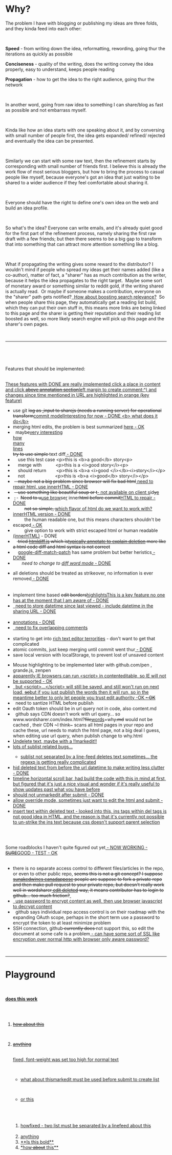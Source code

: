 <p></p><p></p><p></p><p></p><h1>Why?</h1><p></p><p></p><p></p>
<p></p><p></p><p></p><p>The problem I have with blogging or publishing my ideas are three folds, and they kinda feed into each other:</p><p><br></p><p></p><p></p><p></p>
<p></p><p></p><p></p><p><strong>Speed</strong> - from writing down the idea, reformatting, rewording, going thur the iterations as quickly as possible </p><p></p><p></p><p></p>
<p></p><p></p><p></p><p><strong>Conciseness</strong> - quality of the writing, does the writing convey the idea properly, easy to understand, keeps people reading</p><p></p><p></p><p></p>
<p></p><p></p><p></p><p><strong>Propagation</strong> - how to get the idea to the right audience, going thur the network</p><p><br></p><p></p><p></p><p></p>
<p></p><p></p><p></p><p>In another word, going from raw idea to something I can share/blog as fast as possible and not embarrass myself. <br></p><p><br></p><p>Kinda
 like how an idea starts with one speaking about it, and by conversing 
with small number of people first, the idea gets expanded/ refined/ 
rejected and eventually the idea can be presented.</p><p><br></p><p></p><p></p><p></p>
<p></p><p></p><p></p><p>Similarly we can start with some raw text, then the refinement 
starts by corresponding with small number of friends first.
I believe this is already the work flow of most serious bloggers, but how
 to bring the process to casual people like myself, because everyone's 
got an idea that just waiting to be shared to a wider audience if they 
feel comfortable about sharing it.</p><p><br></p><p> Everyone should have the right to 
define one's own idea on the web and build an idea profile.</p><p><br></p><p></p><p></p><p></p>
<p></p><p></p><p></p><p>So what's the idea?
Everyone can write emails, and it's already quiet good for the first 
part of the refinement process, namely sharing the first raw draft with a
 few friends; but then there seems to be a big gap to transform that 
into something that can attract more attention something like a blog.</p><p><br></p><p></p><p></p><p></p>
<p></p><p></p><p></p><p>What if propagating the writing gives some reward to the distributor? I 
wouldn't mind if people who spread my ideas get their names added (like a
 co-author), matter of fact, a "sharer" has as much contribution as the 
writer, because it helps the idea propagates to the right target.&nbsp; Maybe
 some sort of monetary award or something similar to reddit gold, if the
 writing shared is actually read.&nbsp; Or maybe if someone makes a 
contribution, everyone on the "sharer" path gets notified?<ins datetime="2014-04-03T08:54:40.985Z">&nbsp; </ins><ins datetime="2014-04-03T08:54:40.985Z">How about boosting search relevance?</ins><ins datetime="2014-04-03T08:54:40.985Z"></ins>&nbsp;
 So when people share this page, they automatically get a reading list 
build, which they can put their own stuff in, this means more links are 
being linked to this page and the sharer is getting their reputation and
 their reading list boosted as well, so more likely search engine will 
pick up this page and the sharer's own pages.<br></p><p><br></p><p></p><hr><ins datetime="2014-05-01T03:23:45.395Z">
</ins><wbr><p><br></p>Features that should be implemented:<br><br><ins datetime="2014-04-03T08:54:40.985Z"><p>T<ins datetime="2014-04-03T08:56:40.985Z">hese features with DONE are really implemented <span class="notes" contenteditable="false"><span contenteditable="true"><ins datetime="2014-04-07T02:52:58.398Z">click a place in content and click <del datetime="2014-04-09T02:45:35.565Z">above annotation section</del><wbr><ins datetime="2014-04-09T02:45:35.565Z">left margin</ins><wbr> to create comment</ins><wbr></span></span><wbr>:^)<ins datetime="2014-04-07T04:56:01.299Z"> and changes since time mentioned in URL are highlighted in orange (key feature)</ins><wbr><br></ins></p></ins><p></p><p></p><p></p>
<p></p><p></p><p></p><ul><p></p><p></p><p></p>
<p></p><p></p><p></p><li>use git <del datetime="2014-04-03T08:54:40.985Z"><ins datetime="2014-04-03T08:54:40.985Z"><del datetime="2014-04-03T08:54:40.985Z"></del></ins>log as <ins datetime="2014-04-03T08:54:40.985Z"><ins datetime="2014-04-03T08:54:40.985Z">&nbsp;</ins></ins>input to <del datetime="2014-04-03T08:54:40.985Z">sharejs (needs a running server)</del> for operational transform</del><ins datetime="2014-04-03T08:54:40.985Z">commit model<span class="mark"><span class="notes" contenteditable="false"><span contenteditable="true"><ins datetime="2014-05-05T14:15:14.704Z">Interesting</ins><wbr></span></span></span><wbr> for now - DONE<ins datetime="2014-05-05T14:15:14.704Z"> &lt;b&gt; what does it do&lt;/b&gt;</ins><wbr><br></ins></li><li>merging html edits, the problem is best summarized <a href="http://useless-factor.blogspot.com/2008/01/matching-diffing-and-merging-xml.html">here</a><ins datetime="2014-04-03T08:54:40.985Z"> - OK</ins><br></li><li>&nbsp; maybe<span class="mark"><span class="notes" contenteditable="false"><span contenteditable="true"><ins datetime="2014-05-05T14:15:14.704Z">very interesting</ins><wbr><br><ins datetime="2014-05-05T14:15:14.704Z">how </ins><wbr><br><ins datetime="2014-05-05T14:15:14.704Z">many</ins><wbr><br><ins datetime="2014-05-05T14:15:14.704Z">lines</ins><wbr><br></span></span></span><wbr> <del datetime="2014-04-03T08:54:40.985Z">try to use simple </del>text diff<ins datetime="2014-04-03T08:54:40.985Z"> - DONE<br></ins></li><li>&nbsp;&nbsp;&nbsp; use this test case &lt;p&gt;this is &lt;b&gt;a good&lt;/b&gt; story&lt;p&gt; <br></li><li>&nbsp;&nbsp;&nbsp; merge with&nbsp;&nbsp;&nbsp;&nbsp;&nbsp;&nbsp;&nbsp;&nbsp;&nbsp;&nbsp; &lt;p&gt;this is a &lt;i&gt;good story&lt;/i&gt;&lt;p&gt; <br></li><li>&nbsp;&nbsp;&nbsp; should return&nbsp;&nbsp;&nbsp;&nbsp;&nbsp;&nbsp;&nbsp; &lt;p&gt;this is &lt;b&gt;a &lt;i&gt;good &lt;/i&gt;&lt;/b&gt;&lt;i&gt;story&lt;/i&gt;&lt;/p&gt;</li><li>&nbsp;&nbsp;&nbsp; not&nbsp;&nbsp;&nbsp;&nbsp;&nbsp;&nbsp;&nbsp;&nbsp;&nbsp;&nbsp;&nbsp;&nbsp;&nbsp;&nbsp;&nbsp;&nbsp;&nbsp;&nbsp;&nbsp;&nbsp;&nbsp;&nbsp;&nbsp; &lt;p&gt;this is &lt;b&gt;a &lt;i&gt;good&lt;/b&gt; story&lt;/i&gt;&lt;/p&gt;</li><li>&nbsp;<del datetime="2014-04-03T08:54:40.985Z">&nbsp;&nbsp; maybe not a big problem since browser will fix bad html</del><ins datetime="2014-04-03T08:54:40.985Z"> need to repair html<ins datetime="2014-04-03T08:54:40.985Z">, use innerHTML - DONE<br></ins></ins></li><li>&nbsp;<del datetime="2014-04-03T08:54:40.985Z">&nbsp;&nbsp; use something like beautiful soup or t</del><ins datetime="2014-04-03T08:54:40.985Z">- not available on client s</ins>id<del datetime="2014-04-03T08:54:40.985Z">y</del><ins datetime="2014-04-03T08:54:40.985Z">e</ins><br></li><li>&nbsp;<del datetime="2014-04-03T08:54:40.985Z"><ins datetime="2014-04-03T08:54:40.985Z"> </ins></del>&nbsp;<del datetime="2014-04-03T08:54:40.985Z"> </del>&nbsp; <del datetime="2014-04-03T08:54:40.985Z">Need to u</del><ins datetime="2014-04-03T08:54:40.985Z">use brow</ins>se<ins datetime="2014-04-03T08:54:40.985Z">r</ins> inner<del datetime="2014-04-03T08:54:40.985Z">html before commit</del><ins datetime="2014-04-03T08:54:40.985Z">HTML to repair - DONE<br></ins></li><li>&nbsp;&nbsp;&nbsp;<del datetime="2014-04-03T08:54:40.985Z"><ins datetime="2014-04-03T08:54:40.985Z"></ins></del>&nbsp;&nbsp;&nbsp;&nbsp;&nbsp; <del datetime="2014-04-03T08:54:40.985Z">not so simple, </del><ins datetime="2014-04-03T08:54:40.985Z"><ins datetime="2014-04-03T08:54:40.985Z"></ins>which flavor of html do we want to work with<ins datetime="2014-04-03T08:54:40.985Z">?<ins datetime="2014-04-03T08:54:40.985Z"> innerHTML version - DONE<br></ins></ins></ins></li><li>&nbsp;&nbsp;&nbsp;&nbsp;&nbsp;&nbsp;&nbsp;&nbsp; the human readable one, but this means characters shouldn't be escaped<ins datetime="2014-04-03T08:54:40.985Z"> - OK<br></ins></li><li>&nbsp;&nbsp;&nbsp;&nbsp;&nbsp;&nbsp;&nbsp;&nbsp; give option to work with strict escaped html or human readable<ins datetime="2014-04-03T08:54:40.985Z"> (innerHTML)</ins> - DONE<br></li><li>&nbsp;&nbsp;&nbsp;<del datetime="2014-04-03T08:54:40.985Z"> tried <a href="https://github.com/tnwinc/htmldiff.js">htmldiff.js</a> which <del datetime="2014-04-09T02:51:49.465Z">is</del><wbr><span class="notes" contenteditable="false"><span contenteditable="true"><ins datetime="2014-04-09T02:51:49.465Z">typically annotate to explain deletion</ins><wbr></span></span> more like a html code diff and html syntax is not correct</del></li><li>&nbsp;&nbsp;&nbsp; <a href="https://github.com/cosmiclattes/htmlDiff">google-diff-match-patch</a> has same problem but better heristics<ins datetime="2014-04-03T08:54:40.985Z"> - DONE<ins datetime="2014-04-03T08:54:40.985Z"><del datetime="2014-04-03T08:54:40.985Z"><br></del></ins><ins datetime="2014-04-03T08:54:40.985Z"></ins></ins></li><li>&nbsp;&nbsp;&nbsp;&nbsp;&nbsp;&nbsp; <em>need to change to <a href="https://code.google.com/p/google-diff-match-patch/wiki/LineOrWordDiffs">diff word mode</a></em><ins datetime="2014-04-03T08:54:40.985Z"> - DONE</ins><br></li><p></p><p></p><p></p>
<p></p><p></p><p></p><li>all deletions should be treated as strikeover, no information is ever removed<ins datetime="2014-04-03T08:54:40.985Z"> - DONE<ins datetime="2014-04-03T08:54:40.985Z"><del datetime="2014-04-03T08:54:40.985Z"><del datetime="2014-04-03T08:54:40.985Z"><del datetime="2014-04-03T08:54:40.985Z"><del datetime="2014-04-03T08:54:40.985Z"><br><wbr></del><ins datetime="2014-04-03T08:54:40.985Z"><del datetime="2014-04-03T08:54:40.985Z"><br></del></ins></del><ins datetime="2014-04-03T08:54:40.985Z"><del datetime="2014-04-03T08:54:40.985Z"><br></del></ins></del></del></ins><ins datetime="2014-04-03T08:54:40.985Z"><del datetime="2014-04-03T08:54:40.985Z"></del></ins><ins datetime="2014-04-03T08:54:40.985Z"></ins></ins><ins datetime="2014-04-03T08:54:40.985Z"><ins datetime="2014-04-03T08:54:40.985Z"></ins></ins><ins datetime="2014-04-03T08:54:40.985Z"></ins></li><li>implement time based <del datetime="2014-04-05T01:32:49.208Z">edit borders</del><wbr><ins datetime="2014-04-05T01:32:49.208Z">highlights<span class="notes" contenteditable="false"><span contenteditable="true"><ins datetime="2014-04-07T05:11:32.088Z">This is a key feature no one has at the moment that I am aware of</ins><wbr></span></span><wbr> - DONE</ins><wbr></li><li><ins datetime="2014-04-05T01:32:49.208Z">&nbsp; need to store datetime since last viewed</ins><wbr><ins datetime="2014-04-07T09:49:45.426Z"> - include datetime in the sharing URL - DONE</ins><wbr><br><wbr></li><li><ins datetime="2014-04-05T01:32:49.208Z">annotations - DONE</ins><wbr></li><li><ins datetime="2014-04-05T01:32:49.208Z">&nbsp; need to fix overlapping comments</ins><wbr><br><wbr></li><li>starting to get into <a href="http://socialcompare.com/en/comparison/javascript-online-rich-text-editors">rich text editor terrorities</a> - don't want to get that complicated<br></li><li>atomic commits, just keep merging until commit went thur<ins datetime="2014-04-03T08:54:40.985Z"> - DONE</ins><br></li><li>save local version with localStorage, to prevent lost of unsaved content</li><p></p><p></p><p></p>
<p></p><p></p><p></p><li>Mouse highlighting to be implemented later with github.com/pen , grande.js, zenpen</li><li><ins datetime="2014-04-03T08:54:40.985Z"><ins datetime="2014-04-03T08:54:40.985Z">apparently IE browsers <a href="https://github.com/xing/wysihtml5/wiki/Security">can run &lt;script&gt;</a> in contenteditable, so IE will not be supported<ins datetime="2014-04-03T08:54:40.985Z"> - OK</ins><del datetime="2014-04-03T08:54:40.985Z"><del datetime="2014-04-03T08:54:40.985Z"><br></del></del></ins></ins></li><li><ins datetime="2014-04-03T08:54:40.985Z">&nbsp; but &lt;script&gt;...&lt;/script&gt; will still be saved, and <ins datetime="2014-04-03T08:54:40.985Z">still won't </ins>run on next load, <del datetime="2014-04-03T08:54:40.985Z">so</del><ins datetime="2014-04-03T08:54:40.985Z">but if you just publish the words then it will run, so in the meantime</ins> better to only let people you trust edit authority<ins datetime="2014-04-03T08:54:40.985Z"><ins datetime="2014-04-03T08:54:40.985Z"> -OK </ins></ins><del datetime="2014-04-03T08:54:40.985Z"><del datetime="2014-04-03T08:54:40.985Z"></del><ins datetime="2014-04-03T08:54:40.985Z"> - OK<del datetime="2014-04-03T08:54:40.985Z"> </del></ins><br><ins datetime="2014-04-03T08:54:40.985Z"></ins></del></ins><ins datetime="2014-04-03T08:54:40.985Z"></ins></li><li>&nbsp; need to santize HTML before publish<br></li><li>edit Oauth token should be in url query not in code, also content.md</li><li>&nbsp; github says CDN doesn't work with url query... so www.wordsharer.com/index.html?<del datetime="2014-04-07T04:11:29.930Z">file</del><wbr><ins datetime="2014-04-07T04:11:29.930Z">words</ins><wbr>=why<del datetime="2014-04-07T04:11:29.930Z">.md</del><wbr> would not be cached , their CDN ~I think~ scans all html pages in your repo and cache these, url needs to match the html page, not a big deal I guess, when editing use url query, when publish change to why.html</li><li><ins datetime="2014-05-07T11:02:13.235Z">Undelete text, maybe with a !!markedit!!</ins><wbr></li><li><ins datetime="2014-05-07T11:02:13.235Z">lots of sublist related bugs...</ins><wbr></li><ul><li><ins datetime="2014-05-07T11:02:13.235Z">sublist not separated by a line-feed deletes text sometimes... the regexp is getting really complicated</ins><wbr><br></li></ul><li><ins datetime="2014-05-07T11:02:13.235Z">hid deleted text from before the url datetime to make writing less clutter - DONE</ins><wbr></li><li><ins datetime="2014-05-07T11:02:13.235Z">timeline horizontal scroll bar, had build the code with this in mind at first, but figured that it's just a nice visual and wonder if it's really useful to show updates past what you have before</ins><wbr></li><li><ins datetime="2014-05-07T11:02:13.235Z">should not unmarkedit after submit - DONE</ins><wbr></li><li><ins datetime="2014-05-07T11:02:13.235Z">allow override mode, sometimes just want to edit the html and submit - DONE</ins><wbr></li><li><ins datetime="2014-05-07T11:02:13.235Z">insert text within deleted text - looked into this, ins tags within del tags is not good idea in HTML, and the reason is that it's currently not possible to un-strike the ins text because css doesn't support parent selection</ins><wbr><br></li><wbr>
</ul><p></p>
<wbr><p></p><p>Some roadblocks I haven't quite figured out yet<ins datetime="2014-04-03T08:54:40.985Z"> - NOW WORKING</ins><ins datetime="2014-04-03T08:54:40.985Z"> - <del datetime="2014-04-03T08:54:40.985Z">SURE</del><ins datetime="2014-04-03T08:54:40.985Z">GOOD</ins></ins><ins datetime="2014-04-03T08:54:40.985Z"> - TEST</ins><ins datetime="2014-04-03T08:54:40.985Z"> - OK<br><wbr></ins></p><p></p><p></p><p></p>
<p></p><p></p><p></p><ul><p></p><p></p>
<p></p><p></p><li>there is no separate access control to different files/articles in the repo, or even to other public repo, <del datetime="2014-04-03T08:54:40.985Z">seems this is not a git concept?  I <del datetime="2014-05-05T14:20:47.196Z">suppose</del><wbr><ins datetime="2014-05-05T14:20:47.196Z">sunakedwines canadappose</ins><wbr> people are suppose to fork a private repo and then make pull request to your private repo, but doesn't really work well in wordsharer<ins datetime="2014-05-05T14:25:03.224Z"> edit deleted</ins><wbr> way, it means contributor has to login to github... too much friction?</del><wbr><ins datetime="2014-04-07T02:52:58.398Z">&nbsp;</ins><wbr></li><li><ins datetime="2014-04-07T02:52:58.398Z">&nbsp; use password to encrypt content as well, then use browser javascript to decrypt content</ins><wbr></li><li>&nbsp; github says individual repo access control is on their roadmap with the expanding OAuth scope, perhaps in the short term use a password to encrypt the token to at least minimize problem</li><li>SSH connection, github<del datetime="2014-05-05T14:15:54.918Z"><wbr> currently does</del><wbr><del datetime="2014-05-05T14:20:47.196Z"> </del><wbr><ins datetime="2014-05-05T14:20:47.196Z"> </ins><wbr><del datetime="2014-05-05T14:15:54.918Z"></del><wbr>not support this, so edit the document at some cafe is a problem<ins datetime="2014-04-05T01:32:49.208Z"> - can have some sort of SSL like encryption over normal http with browser only aware password?</ins><wbr></li></ul><p><br></p><p></p><hr><p></p><p></p>
<p></p><p></p><p></p><h1 id="playground">Playground</h1><p></p><p></p>
<p></p><p></p><p><br></p><ins datetime="2014-05-05T14:20:47.196Z"><strong>does this work</strong></ins><wbr><br><ins datetime="2014-05-05T14:20:47.196Z"><del datetime="2014-05-07T11:02:13.235Z">
</del><wbr><ins datetime="2014-05-05T14:20:47.196Z"><ol><p></p><del datetime="2014-05-07T11:02:13.235Z">
</del><wbr><p></p><li><del datetime="2014-05-07T11:02:13.235Z">how about this</del><wbr><wbr></li><p></p><del datetime="2014-05-07T11:02:13.235Z">
</del><wbr><p></p><li><del datetime="2014-05-07T11:02:13.235Z">anything</del><wbr><wbr><br><p></p><del datetime="2014-05-07T11:02:13.235Z">
</del><wbr></li><wbr><span class="mark"><span class="notes" contenteditable="false"><span contenteditable="true"><ins datetime="2014-05-07T11:02:13.235Z">fixed, font-weight was set too high for normal text</ins><wbr></span></span></span><wbr><br><ins datetime="2014-05-05T14:20:47.196Z"><ul><p></p><ins datetime="2014-05-07T11:02:13.235Z">
</ins><wbr><p></p><li><ins datetime="2014-05-07T11:02:13.235Z">what about this</ins><wbr><span class="mark"><span class="notes" contenteditable="false"><span contenteditable="true"><ins datetime="2014-05-07T11:02:13.235Z">markedit must be used before submit to create list</ins><wbr></span></span></span></li><p></p><ins datetime="2014-05-07T11:02:13.235Z">
</ins><wbr><p></p><li><ins datetime="2014-05-07T11:02:13.235Z">or this</ins><wbr><wbr><br></li><ins datetime="2014-05-07T11:02:13.235Z">
</ins><wbr></ul><ins datetime="2014-05-07T11:02:13.235Z">
</ins><wbr><ins datetime="2014-05-05T14:20:47.196Z"><ol><ins datetime="2014-05-07T11:02:13.235Z">
</ins><wbr><li><ins datetime="2014-05-07T11:02:13.235Z">how</ins><wbr><span class="mark"><span class="notes" contenteditable="false"><span contenteditable="true"><ins datetime="2014-05-07T11:02:13.235Z">fixed - two list must be separated by a linefeed</ins><wbr></span></span></span><ins datetime="2014-05-07T11:02:13.235Z"> about this</ins><wbr><wbr></li><ins datetime="2014-05-07T11:02:13.235Z">
</ins><wbr><li><ins datetime="2014-05-07T11:02:13.235Z">anything</ins><wbr><wbr></li><li><ins datetime="2014-05-10T05:18:27.751Z">**Is this bold**</ins><wbr></li><li><ins datetime="2014-05-10T05:18:27.751Z">*how<del datetime="2014-05-10T05:18:57.016Z"> about</del><wbr> this**</ins><wbr><br></li><wbr></ol><ol><wbr>
</ol>
</ins></ins><p></p>
</ol></ins></ins><p></p>

